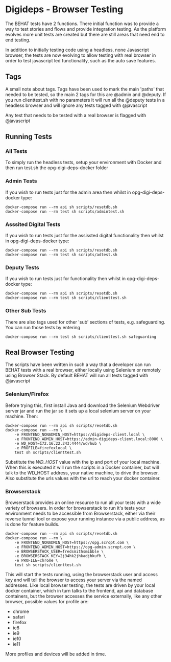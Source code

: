 # Digideps - Browser Testing

The BEHAT tests have 2 functions. There initial function was to provide a way to test 
stories and flows and provide integration testing. As the platform evolves more unit tests 
are created but there are still areas that need end to end testing.

In addition to initially testing code using a headless, none Javascript browser, the 
tests are now evolving to allow testing with real browser in order to test javascript 
led functionality, such as the auto save features.

## Tags
A small note about tags. Tags have been used to mark the main 'paths' that needed to 
be tested, so the main 2 tags for this are @admin and @deputy. If you run clienttest.sh 
with no parameters it will run all the @deputy tests in a headless browser and will 
ignore any tests tagged with @javascript

Any test that needs to be tested with a real browser is flagged with @javascript

## Running Tests

### All Tests
To simply run the headless tests, setup your environment with Docker and then run test.sh 
the opg-digi-deps-docker folder

### Admin Tests
If you wish to run tests just for the admin area then whilst in opg-digi-deps-docker type:

    docker-compose run --rm api sh scripts/resetdb.sh
    docker-compose run --rm test sh scripts/admintest.sh

### Asssited Digital Tests
If you wish to run tests just for the assissted digital functionality then whilst in opg-digi-deps-docker type:

    docker-compose run --rm api sh scripts/resetdb.sh
    docker-compose run --rm test sh scripts/adtest.sh

### Deputy Tests
If you wish to run tests just for functionality then whilst in opg-digi-deps-docker type:

    docker-compose run --rm api sh scripts/resetdb.sh
    docker-compose run --rm test sh scripts/clienttest.sh

### Other Sub Tests
There are also tags used for other 'sub' sections of tests, e.g. safeguarding. You can run those tests 
by entering 

    docker-compose run --rm test sh scripts/clienttest.sh safeguarding
    
## Real Browser Testing

The scripts have been written in such a way that a developer can run BEHAT tests with a 
real browser, either locally using Selenium or remotely using Browser Stack. By default BEHAT will 
run all tests tagged with @javascript

### Selenium/Firefox

Before trying this, first install Java and download the Selenium Webdriver server jar 
and run the jar so it sets up a local selenium server on your machine. Then: 
    
    docker-compose run --rm api sh scripts/resetdb.sh
    docker-compose run --rm \
        -e FRONTEND_NONADMIN_HOST=https://digideps-client.local \
        -e FRONTEND_ADMIN_HOST=https://admin-digideps-client.local:8080 \
        -e WD_HOST=172.16.22.243:4444/wd/hub \
        -e PROFILE=firefoxlocal \
        test sh scripts/clienttest.sh
        
Substitute the *WD_HOST* value with the ip and port of your local machine. When this is 
executed it will run the scripts in a Docker container, but will talk to the WD_HOST 
address, your native machine, to drive the browser. Also substitute the urls values 
with the url to reach your docker container.

### Browserstack
Browserstack provides an online resource to run all your tests with a wide variety of 
browsers. In order for browserstack to run it's tests your environment needs to be 
accessible from Browserstack, either via their reverse tunnel tool or expose your 
running instance via a public address, as is done for feature builds.

    docker-compose run --rm api sh scripts/resetdb.sh
    docker-compose run --rm \
        -e FRONTEND_NONADMIN_HOST=https://opg.scropt.com \
        -e FRONTEND_ADMIN_HOST=https://opg-admin.scropt.com \
        -e BROWSERSTACK_USER=fredsmithsmibble \
        -e BROWSERSTACK_KEY=2j34hk2jhkadjhkufh \
        -e PROFILE=chrome \
        test sh scripts/clienttest.sh

This will start the tests running, using the browserstack user and access key and will tell 
the browser to access your server via the named addresses. Like local browser testing, the 
tests are driven by your local docker container, which in turn talks to the frontend, api 
and database containers, but the browser accesses the service externally, like any other 
browser, possible values for profile are:

* chrome
* safari
* firefox
* ie8
* ie9
* ie10
* ie11

More profiles and devices will be added in time.
